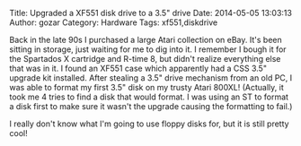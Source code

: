 Title: Upgraded a XF551 disk drive to a 3.5" drive
Date: 2014-05-05 13:03:13
Author: gozar
Category: Hardware
Tags: xf551,diskdrive

Back in the late 90s I purchased a large Atari collection on eBay. It's been sitting in storage, just waiting for me to dig into it. I remember I bough it for the Spartados X cartridge and R-time 8, but didn't realize everything else that was in it. I found an XF551 case which apparently had a CSS 3.5" upgrade kit installed. After stealing a 3.5" drive mechanism from an old PC, I was able to format my first 3.5" disk on my trusty Atari 800XL! (Actually, it took me 4 tries to find a disk that would format. I was using an ST to format a disk first to make sure it wasn't the upgrade causing the formatting to fail.)

I really don't know what I'm going to use floppy disks for, but it is still pretty cool!